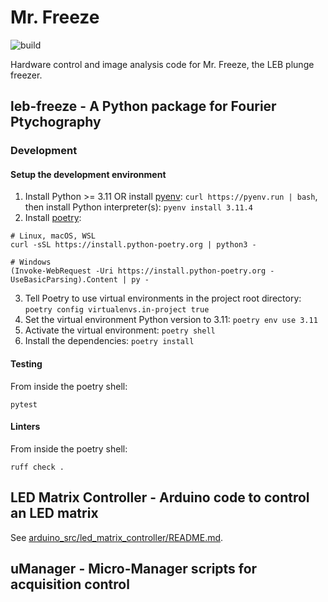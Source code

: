 # Mr. Freeze

![build](https://github.com/LEB-EPFL/mr-freeze/actions/workflows/build.yml/badge.svg)

Hardware control and image analysis code for Mr. Freeze, the LEB plunge freezer.

## leb-freeze - A Python package for Fourier Ptychography

### Development

#### Setup the development environment

1. Install Python >= 3.11 OR install [pyenv](https://github.com/pyenv/pyenv): `curl https://pyenv.run | bash`, then install Python interpreter(s): `pyenv install 3.11.4`
2. Install [poetry](https://python-poetry.org/docs/):

```console
# Linux, macOS, WSL
curl -sSL https://install.python-poetry.org | python3 -

# Windows
(Invoke-WebRequest -Uri https://install.python-poetry.org -UseBasicParsing).Content | py -
```

3. Tell Poetry to use virtual environments in the project root directory: `poetry config virtualenvs.in-project true`
4. Set the virtual environment Python version to 3.11: `poetry env use 3.11`
4. Activate the virtual environment: `poetry shell`
5. Install the dependencies: `poetry install`

#### Testing

From inside the poetry shell:

```console
pytest
```

#### Linters

From inside the poetry shell:

```console
ruff check .
```

## LED Matrix Controller - Arduino code to control an LED matrix

See [arduino_src/led_matrix_controller/README.md](arduino_src/led_matrix_controller/README.md).

## uManager - Micro-Manager scripts for acquisition control
